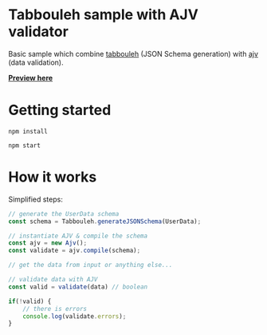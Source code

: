 # Tabbouleh sample with AJV validator

Basic sample which combine [tabbouleh](https://github.com/Chnapy/tabbouleh) (JSON Schema generation) with [ajv](https://github.com/epoberezkin/ajv) (data validation).

[**__Preview here__**](https://chnapy.github.io/tabbouleh-sample-ajv)

# Getting started

```
npm install
```

```
npm start
```

# How it works

Simplified steps:

```typescript
// generate the UserData schema
const schema = Tabbouleh.generateJSONSchema(UserData);

// instantiate AJV & compile the schema
const ajv = new Ajv();
const validate = ajv.compile(schema);

// get the data from input or anything else...

// validate data with AJV
const valid = validate(data) // boolean

if(!valid) {
    // there is errors
    console.log(validate.errors);
}
```